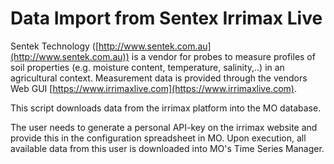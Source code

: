 # Data Import from Sentex Irrimax Live

Sentek Technology ([http://www.sentek.com.au](http://www.sentek.com.au)) is a vendor for probes to measure profiles of soil properties (e.g. moisture content, temperature, salinity,..) in an agricultural context. Measurement data is provided through the vendors Web GUI [https://www.irrimaxlive.com](https://www.irrimaxlive.com).

This script downloads data from the irrimax platform into the MO database. 

The user needs to generate a personal API-key on the irrimax website and provide this in the configuration spreadsheet in MO. Upon execution, all available data from this user is downloaded into MO's Time Series Manager.